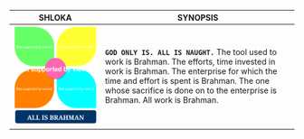 SHLOKA  |  SYNOPSIS
--|--
![4.24](../FLASHCARDS/4.24.svg)  | **`GOD ONLY IS. ALL IS NAUGHT.`** The tool used to work is Brahman. The efforts, time invested in work is Brahman. The enterprise for which the time and effort is spent is Brahman. The one whose sacrifice is done on to the enterprise is Brahman. All work is Brahman. |
